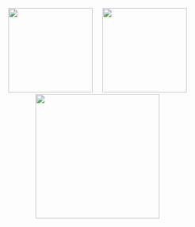 <p align="center">
<a href="https://github.com/enty8080">
<img height="170" src="https://github-readme-stats.vercel.app/api?username=enty8080&show_icons=true&include_all_commits=true&theme=react&hide_border=true&layout=compact" /></a>
&nbsp;&nbsp;&nbsp;
<img height="170" src="https://github-readme-stats.vercel.app/api/top-langs/?username=enty8080&show_icons=true&include_all_commits=true&theme=react&hide_border=true&layout=compact" />
</a>
<a href="https://github.com/enty8080">
<img height="250" src="https://github-profile-trophy.vercel.app/?username=enty8080&theme=nord" /></a>
</a>
</p>
